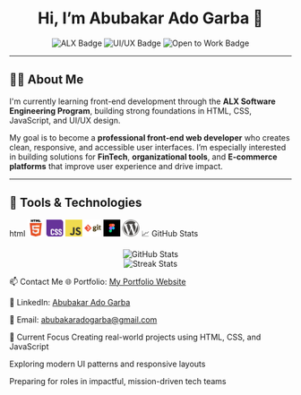 <h1 align="center">Hi, I’m Abubakar Ado Garba 👋</h1>
<p align="center">
  <img src="https://img.shields.io/badge/Front--end%20Learner-ALX-blue?style=flat-square" alt="ALX Badge"/>
  <img src="https://img.shields.io/badge/UI%2FUX-Designer-orange?style=flat-square" alt="UI/UX Badge"/>
  <img src="https://img.shields.io/badge/Open%20to%20Work-Yes-green?style=flat-square" alt="Open to Work Badge"/>
</p>

---

## 👨‍💻 About Me

I'm currently learning front-end development through the **ALX Software Engineering Program**, building strong foundations in HTML, CSS, JavaScript, and UI/UX design.

My goal is to become a **professional front-end web developer** who creates clean, responsive, and accessible user interfaces. I’m especially interested in building solutions for **FinTech**, **organizational tools**, and **E-commerce platforms** that improve user experience and drive impact.

---

## 🔧 Tools & Technologies

html
<code><img height="30" src="https://raw.githubusercontent.com/github/explore/main/topics/html/html.png" alt="HTML"/></code>
<code><img height="30" src="https://raw.githubusercontent.com/github/explore/main/topics/css/css.png" alt="CSS"/></code>
<code><img height="30" src="https://raw.githubusercontent.com/github/explore/main/topics/javascript/javascript.png" alt="JavaScript"/></code>
<code><img height="30" src="https://raw.githubusercontent.com/github/explore/main/topics/git/git.png" alt="Git"/></code>
<code><img height="30" src="https://raw.githubusercontent.com/github/explore/main/topics/figma/figma.png" alt="Figma"/></code>
<code><img height="30" src="https://raw.githubusercontent.com/github/explore/main/topics/wordpress/wordpress.png" alt="WordPress"/></code>
📈 GitHub Stats
<p align="center"> <img src="https://github-readme-stats.vercel.app/api?username=Sadiqag2001&show_icons=true&theme=default&hide_border=true" alt="GitHub Stats"/> <br /> <img src="https://github-readme-streak-stats.herokuapp.com/?user=Sadiqag2001&theme=default&hide_border=true" alt="Streak Stats"/> </p>
📫 Contact Me
🌐 Portfolio: <a href="https://sites.google.com/view/abubakaradogarba/home">My Portfolio Website</a>

💼 LinkedIn: <a href="https://linkedin.com/in/abubakar-ado-garba-006255314">Abubakar Ado Garba<a/>

📧 Email: abubakaradogarba@gmail.com

🚀 Current Focus
Creating real-world projects using HTML, CSS, and JavaScript

Exploring modern UI patterns and responsive layouts

Preparing for roles in impactful, mission-driven tech teams

